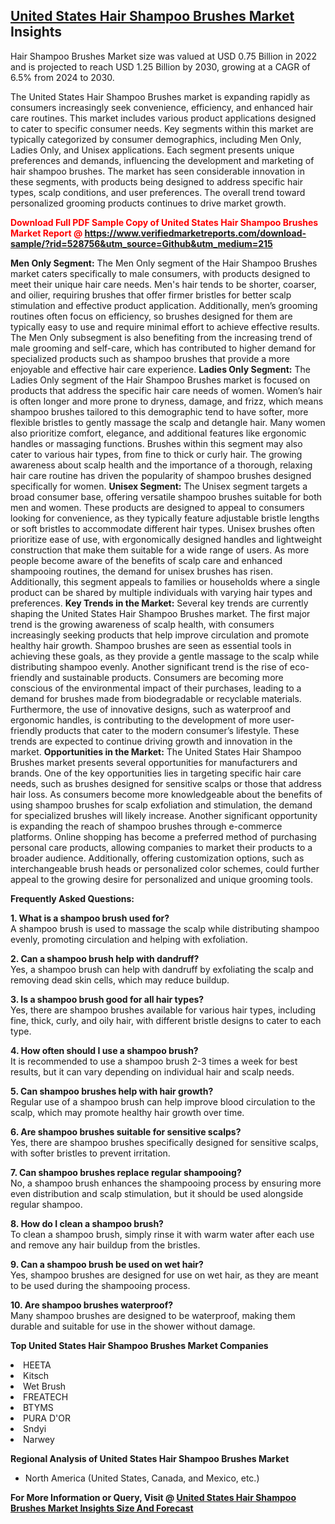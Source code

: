 <h2><a href="https://www.verifiedmarketreports.com/download-sample/?rid=528756&amp;utm_source=Github&amp;utm_medium=215" target="_blank">United States Hair Shampoo Brushes Market</a> Insights</h2><p>Hair Shampoo Brushes Market size was valued at USD 0.75 Billion in 2022 and is projected to reach USD 1.25 Billion by 2030, growing at a CAGR of 6.5% from 2024 to 2030.</p><p><p>The United States Hair Shampoo Brushes market is expanding rapidly as consumers increasingly seek convenience, efficiency, and enhanced hair care routines. This market includes various product applications designed to cater to specific consumer needs. Key segments within this market are typically categorized by consumer demographics, including Men Only, Ladies Only, and Unisex applications. Each segment presents unique preferences and demands, influencing the development and marketing of hair shampoo brushes. The market has seen considerable innovation in these segments, with products being designed to address specific hair types, scalp conditions, and user preferences. The overall trend toward personalized grooming products continues to drive market growth. <b><p><span class=""><span style="color: #ff0000;"><strong>Download Full PDF Sample Copy of United States Hair Shampoo Brushes Market Report</strong> @ </span><a href="https://www.verifiedmarketreports.com/download-sample/?rid=528756&amp;utm_source=Github&amp;utm_medium=215" target="_blank">https://www.verifiedmarketreports.com/download-sample/?rid=528756&amp;utm_source=Github&amp;utm_medium=215</a></span></p></b></p> <p><strong>Men Only Segment:</strong> The Men Only segment of the Hair Shampoo Brushes market caters specifically to male consumers, with products designed to meet their unique hair care needs. Men's hair tends to be shorter, coarser, and oilier, requiring brushes that offer firmer bristles for better scalp stimulation and effective product application. Additionally, men’s grooming routines often focus on efficiency, so brushes designed for them are typically easy to use and require minimal effort to achieve effective results. The Men Only subsegment is also benefiting from the increasing trend of male grooming and self-care, which has contributed to higher demand for specialized products such as shampoo brushes that provide a more enjoyable and effective hair care experience. <strong>Ladies Only Segment:</strong> The Ladies Only segment of the Hair Shampoo Brushes market is focused on products that address the specific hair care needs of women. Women’s hair is often longer and more prone to dryness, damage, and frizz, which means shampoo brushes tailored to this demographic tend to have softer, more flexible bristles to gently massage the scalp and detangle hair. Many women also prioritize comfort, elegance, and additional features like ergonomic handles or massaging functions. Brushes within this segment may also cater to various hair types, from fine to thick or curly hair. The growing awareness about scalp health and the importance of a thorough, relaxing hair care routine has driven the popularity of shampoo brushes designed specifically for women. <strong>Unisex Segment:</strong> The Unisex segment targets a broad consumer base, offering versatile shampoo brushes suitable for both men and women. These products are designed to appeal to consumers looking for convenience, as they typically feature adjustable bristle lengths or soft bristles to accommodate different hair types. Unisex brushes often prioritize ease of use, with ergonomically designed handles and lightweight construction that make them suitable for a wide range of users. As more people become aware of the benefits of scalp care and enhanced shampooing routines, the demand for unisex brushes has risen. Additionally, this segment appeals to families or households where a single product can be shared by multiple individuals with varying hair types and preferences. <strong>Key Trends in the Market:</strong> Several key trends are currently shaping the United States Hair Shampoo Brushes market. The first major trend is the growing awareness of scalp health, with consumers increasingly seeking products that help improve circulation and promote healthy hair growth. Shampoo brushes are seen as essential tools in achieving these goals, as they provide a gentle massage to the scalp while distributing shampoo evenly. Another significant trend is the rise of eco-friendly and sustainable products. Consumers are becoming more conscious of the environmental impact of their purchases, leading to a demand for brushes made from biodegradable or recyclable materials. Furthermore, the use of innovative designs, such as waterproof and ergonomic handles, is contributing to the development of more user-friendly products that cater to the modern consumer’s lifestyle. These trends are expected to continue driving growth and innovation in the market. <strong>Opportunities in the Market:</strong> The United States Hair Shampoo Brushes market presents several opportunities for manufacturers and brands. One of the key opportunities lies in targeting specific hair care needs, such as brushes designed for sensitive scalps or those that address hair loss. As consumers become more knowledgeable about the benefits of using shampoo brushes for scalp exfoliation and stimulation, the demand for specialized brushes will likely increase. Another significant opportunity is expanding the reach of shampoo brushes through e-commerce platforms. Online shopping has become a preferred method of purchasing personal care products, allowing companies to market their products to a broader audience. Additionally, offering customization options, such as interchangeable brush heads or personalized color schemes, could further appeal to the growing desire for personalized and unique grooming tools. <p><strong>Frequently Asked Questions:</strong></p> <p><strong>1. What is a shampoo brush used for?</strong><br> A shampoo brush is used to massage the scalp while distributing shampoo evenly, promoting circulation and helping with exfoliation.</p> <p><strong>2. Can a shampoo brush help with dandruff?</strong><br> Yes, a shampoo brush can help with dandruff by exfoliating the scalp and removing dead skin cells, which may reduce buildup.</p> <p><strong>3. Is a shampoo brush good for all hair types?</strong><br> Yes, there are shampoo brushes available for various hair types, including fine, thick, curly, and oily hair, with different bristle designs to cater to each type.</p> <p><strong>4. How often should I use a shampoo brush?</strong><br> It is recommended to use a shampoo brush 2-3 times a week for best results, but it can vary depending on individual hair and scalp needs.</p> <p><strong>5. Can shampoo brushes help with hair growth?</strong><br> Regular use of a shampoo brush can help improve blood circulation to the scalp, which may promote healthy hair growth over time.</p> <p><strong>6. Are shampoo brushes suitable for sensitive scalps?</strong><br> Yes, there are shampoo brushes specifically designed for sensitive scalps, with softer bristles to prevent irritation.</p> <p><strong>7. Can shampoo brushes replace regular shampooing?</strong><br> No, a shampoo brush enhances the shampooing process by ensuring more even distribution and scalp stimulation, but it should be used alongside regular shampoo.</p> <p><strong>8. How do I clean a shampoo brush?</strong><br> To clean a shampoo brush, simply rinse it with warm water after each use and remove any hair buildup from the bristles.</p> <p><strong>9. Can a shampoo brush be used on wet hair?</strong><br> Yes, shampoo brushes are designed for use on wet hair, as they are meant to be used during the shampooing process.</p> <p><strong>10. Are shampoo brushes waterproof?</strong><br> Many shampoo brushes are designed to be waterproof, making them durable and suitable for use in the shower without damage.</p></p><p><strong>Top United States Hair Shampoo Brushes Market Companies</strong></p><div data-test-id=""><p><li>HEETA</li><li> Kitsch</li><li> Wet Brush</li><li> FREATECH</li><li> BTYMS</li><li> PURA D'OR</li><li> Sndyi</li><li> Narwey</li></p><div><strong>Regional Analysis of&nbsp;United States Hair Shampoo Brushes Market</strong></div><ul><li dir="ltr"><p dir="ltr">North America&nbsp;(United States, Canada, and Mexico, etc.)</p></li></ul><p><strong>For More Information or Query, Visit @&nbsp;</strong><strong><a href="https://www.verifiedmarketreports.com/product/hair-shampoo-brushes-market/?utm_source=Github&amp;utm_medium=215" target="_blank">United States Hair Shampoo Brushes Market Insights Size And Forecast</a></strong></p></div>
